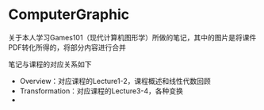 # ComputerGraphic

关于本人学习Games101（现代计算机图形学）所做的笔记，其中的图片是将课件PDF转化所得的，将部分内容进行合并

笔记与课程的对应关系如下

- Overview：对应课程的Lecture1-2，课程概述和线性代数回顾
- Transformation：对应课程的Lecture3-4，各种变换
- 
